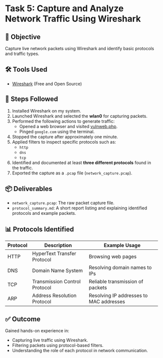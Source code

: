 # Task 5: Capture and Analyze Network Traffic Using Wireshark

## 🎯 Objective
Capture live network packets using Wireshark and identify basic protocols and traffic types.

## 🛠️ Tools Used
- [Wireshark](https://www.wireshark.org/) (Free and Open Source)

## 📝 Steps Followed

1. Installed Wireshark on my system.
2. Launched Wireshark and selected the **wlan0** for capturing packets.
3. Performed the following actions to generate traffic:
   - Opened a web browser and visited [vulnweb.php](http://testphp.vulnweb.com/).
   - Pinged `google.com` using the terminal.
4. Stopped the capture after approximately one minute.
5. Applied filters to inspect specific protocols such as:
   - `http`
   - `dns`
   - `tcp`
6. Identified and documented at least **three different protocols** found in the traffic.
7. Exported the capture as a `.pcap` file (`network_capture.pcap`).

## 📦 Deliverables

- `network_capture.pcap`: The raw packet capture file.
- `protocol_summary.md`: A short report listing and explaining identified protocols and example packets.

## 📊 Protocols Identified

| Protocol | Description                            | Example Usage                           |
|----------|----------------------------------------|-----------------------------------------|
| HTTP     | HyperText Transfer Protocol            | Browsing web pages                      |
| DNS      | Domain Name System                     | Resolving domain names to IPs           | 
| TCP      | Transmission Control Protocol          | Reliable transmission of packets        |
| ARP      | Address Resolution Protocol            | Resolving IP addresses to MAC addresses |
## ✅ Outcome

Gained hands-on experience in:
- Capturing live traffic using Wireshark.
- Filtering packets using protocol-based filters.
- Understanding the role of each protocol in network communication.
